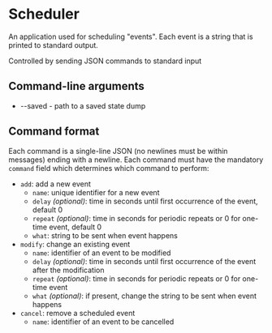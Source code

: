 # Scheduler

An application used for scheduling "events". Each event is a string that is printed to standard output.

Controlled by sending JSON commands to standard input

## Command-line arguments

- --saved <path> - path to a saved state dump

## Command format

Each command is a single-line JSON (no newlines must be within messages) ending with a newline. Each command must have the mandatory `command` field which determines which command to perform:

- `add`: add a new event
  - `name`: unique identifier for a new event
  - `delay` _(optional)_: time in seconds until first occurrence of the event, default 0
  - `repeat` _(optional)_: time in seconds for periodic repeats or 0 for one-time event, default 0
  - `what`: string to be sent when event happens
- `modify`: change an existing event
  - `name`: identifier of an event to be modified
  - `delay` _(optional)_: time in seconds until first occurrence of the event after the modification
  - `repeat` _(optional)_: time in seconds for periodic repeats or 0 for one-time event
  - `what` _(optional)_: if present, change the string to be sent when event happens
- `cancel`: remove a scheduled event
  - `name`: identifier of an event to be cancelled
